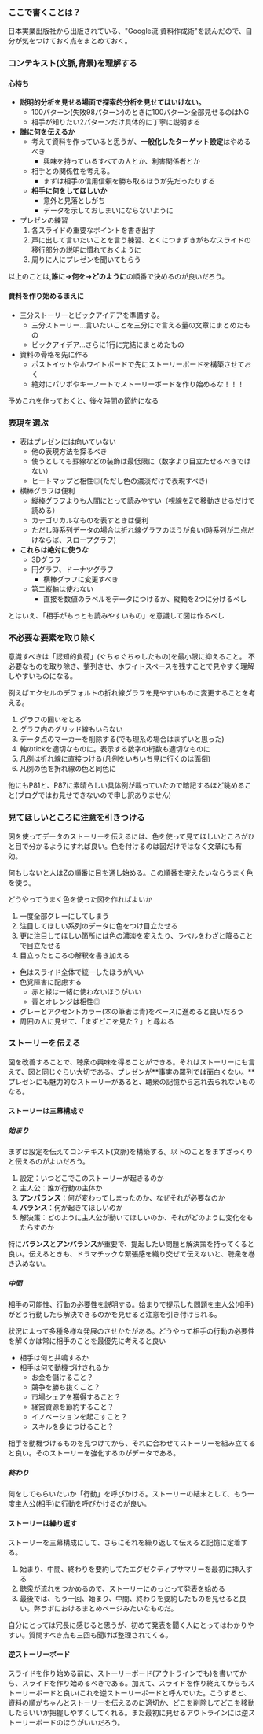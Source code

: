 ### ここで書くことは？
日本実業出版社から出版されている、"Google流 資料作成術"を読んだので、自分が気をつけておく点をまとめておく。

### コンテキスト(文脈,背景)を理解する
#### 心持ち
- **説明的分析を見せる場面で探索的分析を見せてはいけない。**
    - 100パターン(失敗98パターン)のときに100パターン全部見せるのはNG
    - 相手が知りたい2パターンだけ具体的に丁寧に説明する
- **誰に何を伝えるか**
    - 考えて資料を作っていると思うが、**一般化したターゲット設定**はやめるべき
        - 興味を持っているすべての人とか、利害関係者とか
    - 相手との関係性を考える。
        - まずは相手の信用信頼を勝ち取るほうが先だったりする
    - **相手に何をしてほしいか**
        - 意外と見落としがち
        - データを示しておしまいにならないように
- プレゼンの練習
    1. 各スライドの重要なポイントを書き出す
    2. 声に出して言いたいことを言う練習、とくにつまずきがちなスライドの移行部分の説明に慣れておくように
    3. 周りに人にプレゼンを聞いてもらう

以上のことは,**誰に→何を→どのように**の順番で決めるのが良いだろう。

#### 資料を作り始めるまえに
- 三分ストーリーとビックアイデアを準備する。
    - 三分ストーリー...言いたいことを三分にで言える量の文章にまとめたもの
    - ビックアイデア...さらに1行に完結にまとめたもの
- 資料の骨格を先に作る
    - ポストイットやホワイトボードで先にストーリーボードを構築させておく
    - 絶対にパワポやキーノートでストーリーボードを作り始めるな！！！

予めこれを作っておくと、後々時間の節約になる

### 表現を選ぶ
- 表はプレゼンには向いていない
    - 他の表現方法を探るべき
    - 使うとしても罫線などの装飾は最低限に（数字より目立たせるべきではない）
    - ヒートマップと相性◎(ただし色の濃淡だけで表現すべき)
- 横棒グラフは便利
    - 縦棒グラフよりも人間にとって読みやすい（視線をZで移動させるだけで読める）
    - カテゴリカルなものを表すときは便利
    - ただし時系列データの場合は折れ線グラフのほうが良い(時系列が二点だけならば、スロープグラフ)
- **これらは絶対に使うな**
    - 3Dグラフ
    - 円グラフ、ドーナツグラフ
        - 横棒グラフに変更すべき
    - 第二縦軸は使わない
        - 直接を数値のラベルをデータにつけるか、縦軸を2つに分けるべし

とはいえ、「相手がもっとも読みやすいもの」を意識して図は作るべし


### 不必要な要素を取り除く
意識すべきは「認知的負荷」(ぐちゃぐちゃしたもの)を最小限に抑えること。
不必要なものを取り除き、整列させ、ホワイトスペースを残すことで見やすく理解しやすいものになる。

例えばエクセルのデフォルトの折れ線グラフを見やすいものに変更することを考える。
1. グラフの囲いをとる
2. グラフ内のグリッド線もいらない
3. データ点のマーカーを削除する(でも理系の場合はまずいと思った)
4. 軸のtickを適切なものに。表示する数字の桁数も適切なものに
5. 凡例は折れ線に直接つける(凡例をいちいち見に行くのは面倒)
6. 凡例の色を折れ線の色と同色に

他にもP81と、P87に素晴らしい具体例が載っていたので暗記するほど眺めること(ブログではお見せできないので申し訳ありません)

### 見てほしいところに注意を引きつける
図を使ってデータのストーリーを伝えるには、色を使って見てほしいところがひと目で分かるようにすれば良い。色を付けるのは図だけではなく文章にも有効。

何もしないと人はZの順番に目を通し始める。この順番を変えたいならうまく色を使う。

どうやってうまく色を使った図を作ればよいか
1. 一度全部グレーにしてしまう
2. 注目してほしい系列のデータに色をつけ目立たせる
3. 更に注目してほしい箇所には色の濃淡を変えたり、ラベルをわざと降ることで目立たせる
4. 目立ったところの解釈を書き加える

- 色はスライド全体で統一したほうがいい
- 色覚障害に配慮する
    - 赤と緑は一緒に使わないほうがいい
    - 青とオレンジは相性◎
- グレーとアクセントカラー(本の筆者は青)をベースに進めると良いだろう
- 周囲の人に見せて、「まずどこを見た？」と尋ねる

### ストーリーを伝える
図を改善することで、聴衆の興味を得ることができる。それはストーリーにも言えて、図と同じぐらい大切である。プレゼンが**事実の羅列では面白くない。**プレゼンにも魅力的なストーリーがあると、聴衆の記憶から忘れ去られないものなる。
#### ストーリーは三幕構成で
##### 始まり
まずは設定を伝えてコンテキスト(文脈)を構築する。以下のことをまずざっくりと伝えるのがよいだろう。

1. 設定：いつどこでこのストーリーが起きるのか
2. 主人公：誰が行動の主体か
3. **アンバランス**：何が変わってしまったのか、なぜそれが必要なのか
4. **バランス**：何が起きてほしいのか
5. 解決策：どのように主人公が動いてほしいのか、それがどのように変化をもたらすのか

特に**バランス**と**アンバランス**が重要で、提起したい問題と解決策を持ってくると良い。伝えるときも、ドラマチックな緊張感を織り交ぜて伝えないと、聴衆を巻き込めない。

##### 中間
相手の可能性、行動の必要性を説明する。始まりで提示した問題を主人公(相手)がどう行動したら解決できるのかを見せると注意を引き付けられる。

状況によって多種多様な発展のさせかたがある。どうやって相手の行動の必要性を解くかは常に相手のことを最優先に考えると良い
- 相手は何と共鳴するか
- 相手は何で動機づけされるか
    - お金を儲けること？
    - 競争を勝ち抜くこと？
    - 市場シェアを獲得すること？
    - 経営資源を節約すること？
    - イノベーションを起こすこと？
    - スキルを身につけること？

相手を動機づけるものを見つけてから、それに合わせてストーリーを組み立てると良い。そのストーリーを強化するのがデータである。

##### 終わり
何をしてもらいたいか「行動」を呼びかける。ストーリーの結末として、もう一度主人公(相手)に行動を呼びかけるのが良い。

#### ストーリーは繰り返す
ストーリーを三幕構成にして、さらにそれを繰り返して伝えると記憶に定着する。

1. 始まり、中間、終わりを要約してたエグゼクティブサマリーを最初に挿入する
2. 聴衆が流れをつかめるので、ストーリーにのっとって発表を始める
3. 最後では、もう一回、始まり、中間、終わりを要約したものを見せると良い。弊ラボにおけるまとめページみたいなものだ。

自分にとっては冗長に感じると思うが、初めて発表を聞く人にとってはわかりやすい。質問すべき点も三回も聞けば整理されてくる。

#### 逆ストーリーボード
スライドを作り始める前に、ストーリーボード(アウトラインでも)を書いてから、スライドを作り始めるべきである。加えて、スライドを作り終えてからもストーリーボードと良い(これを逆ストーリーボードと呼んでいた。こうすると、資料の順がちゃんとストーリーを伝えるのに適切か、どこを削除してどこを移動したらいいか把握しやすくしてくれる。また最初に見せるアウトラインには逆ストーリーボードのほうがいいだろう。

